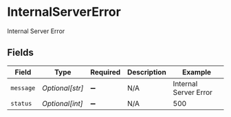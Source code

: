 # InternalServerError

Internal Server Error


## Fields

| Field                 | Type                  | Required              | Description           | Example               |
| --------------------- | --------------------- | --------------------- | --------------------- | --------------------- |
| `message`             | *Optional[str]*       | :heavy_minus_sign:    | N/A                   | Internal Server Error |
| `status`              | *Optional[int]*       | :heavy_minus_sign:    | N/A                   | 500                   |